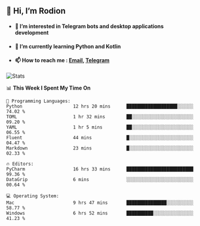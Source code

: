 ## 👋 Hi, I’m Rodion
- #### 👀 I’m interested in Telegram bots and desktop applications development
- #### 🌱 I’m currently learning Python and Kotlin
- #### 📫 How to reach me : [Email](mailto:me@lavn.ml), [Telegram](https://t.me/rodion_gudz)

![Stats](https://github-readme-stats.vercel.app/api?username=rodion-gudz&show_icons=true&theme=github_dark&hide_border=true&hide=issues&count_private=true&layout=compact)


<!--START_SECTION:waka-->
📊 **This Week I Spent My Time On** 

```text
💬 Programming Languages: 
Python                   12 hrs 20 mins      ███████████████████░░░░░░   74.02 % 
TOML                     1 hr 32 mins        ██░░░░░░░░░░░░░░░░░░░░░░░   09.20 % 
YAML                     1 hr 5 mins         ██░░░░░░░░░░░░░░░░░░░░░░░   06.55 % 
Fluent                   44 mins             █░░░░░░░░░░░░░░░░░░░░░░░░   04.47 % 
Markdown                 23 mins             █░░░░░░░░░░░░░░░░░░░░░░░░   02.33 % 

🔥 Editors: 
PyCharm                  16 hrs 33 mins      █████████████████████████   99.36 % 
DataGrip                 6 mins              ░░░░░░░░░░░░░░░░░░░░░░░░░   00.64 % 

💻 Operating System: 
Mac                      9 hrs 47 mins       ███████████████░░░░░░░░░░   58.77 % 
Windows                  6 hrs 52 mins       ██████████░░░░░░░░░░░░░░░   41.23 % 
```


<!--END_SECTION:waka-->
